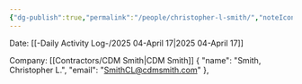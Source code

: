 ```yaml
---
{"dg-publish":true,"permalink":"/people/christopher-l-smith/","noteIcon":"","created":"2025-05-20T09:18:16.627-05:00"}
---
```


Date: [[-Daily Activity Log-/2025 04-April 17\|2025 04-April 17]]

Company: [[Contractors/CDM Smith\|CDM Smith]]
{ "name": "Smith, Christopher L.", "email": "SmithCL@cdmsmith.com" },